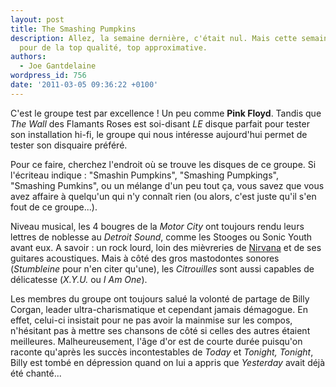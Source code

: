 ```yaml
---
layout: post
title: The Smashing Pumpkins
description: Allez, la semaine dernière, c'était nul. Mais cette semaine, c'est reparti
  pour de la top qualité, top approximative.
authors:
  - Joe Gantdelaine
wordpress_id: 756
date: '2011-03-05 09:36:22 +0100'
---
```

C'est le groupe test par excellence ! Un peu comme __Pink Floyd__. Tandis que *The Wall* des Flamants Roses est soi-disant *LE* disque parfait pour tester son installation hi-fi, le groupe qui nous intéresse aujourd'hui permet de tester son disquaire préféré. 

Pour ce faire, cherchez l'endroit où se trouve les disques de ce groupe. Si l'écriteau indique : "Smashin Pumpkins", "Smashing Pumpkings", "Smashing Pumkins", ou un mélange d'un peu tout ça, vous savez que vous avez affaire à quelqu'un qui n'y connaît rien (ou alors, c'est juste qu'il s'en fout de ce groupe...).

Niveau musical, les 4 bougres de la *Motor City* ont toujours rendu leurs lettres de noblesse au *Detroit Sound*, comme les Stooges ou Sonic Youth avant eux. A savoir : un rock lourd, loin des mièvreries de [Nirvana](http://www.deadrooster.org/Nirvana) et de ses guitares acoustiques. Mais à côté des gros mastodontes sonores (*Stumbleine* pour n'en citer qu'une), les *Citrouilles* sont aussi capables de délicatesse (*X.Y.U.* ou *I Am One*).

Les membres du groupe ont toujours salué la volonté de partage de Billy Corgan, leader ultra-charismatique et cependant jamais démagogue. En effet, celui-ci insistait pour ne pas avoir la mainmise sur les compos, n'hésitant pas à mettre ses chansons de côté si celles des autres étaient meilleures. Malheureusement, l'âge d'or est de courte durée puisqu'on raconte qu'après les succès incontestables de *Today* et *Tonight, Tonight*, Billy est tombé en dépression quand on lui a appris que *Yesterday* avait déjà été chanté...
